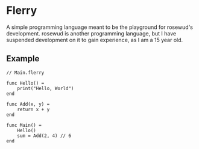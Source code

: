 # Flerry

A simple programming language meant to be the playground for rosewud's development. rosewud is another programming language, but I have suspended development on it to gain experience, as I am a 15 year old.

## Example

```
// Main.flerry

func Hello() =
    print("Hello, World")
end

func Add(x, y) =
    return x + y
end

func Main() =
    Hello()
    sum = Add(2, 4) // 6
end
```
